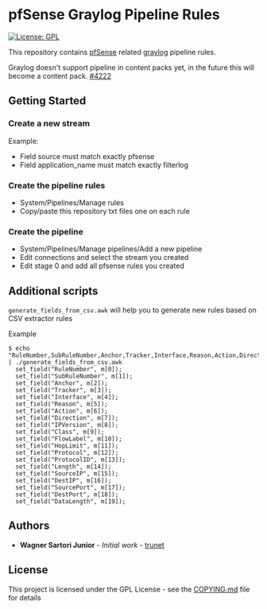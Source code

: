 pfSense Graylog Pipeline Rules
================================

[![License: GPL](https://img.shields.io/badge/License-GPL-blue.svg)](https://www.gnu.org/licenses/gpl.html)

This repository contains [pfSense](https://www.pfsense.org/) related [graylog](https://www.graylog.org/) pipeline rules.

Graylog doesn't support pipeline in content packs yet, in the future this will become a content pack. [#4222](https://github.com/Graylog2/graylog2-server/issues/4222)

## Getting Started

### Create a new stream

Example:

* Field source must match exactly pfsense
* Field application_name must match exactly filterlog

### Create the pipeline rules

* System/Pipelines/Manage rules
* Copy/paste this repository txt files one on each rule

### Create the pipeline

* System/Pipelines/Manage pipelines/Add a new pipeline
* Edit connections and select the stream you created
* Edit stage 0 and add all pfsense rules you created

## Additional scripts

`generate_fields_from_csv.awk` will help you to generate new rules based on CSV extractor rules

Example

```
$ echo "RuleNumber,SubRuleNumber,Anchor,Tracker,Interface,Reason,Action,Direction,IPVersion,Class,FlowLabel,HopLimit,Protocol,ProtocolID,Length,SourceIP,DestIP,SourcePort,DestPort,DataLength" | ./generate_fields_from_csv.awk 
  set_field("RuleNumber", m[0]);
  set_field("SubRuleNumber", m[1]);
  set_field("Anchor", m[2]);
  set_field("Tracker", m[3]);
  set_field("Interface", m[4]);
  set_field("Reason", m[5]);
  set_field("Action", m[6]);
  set_field("Direction", m[7]);
  set_field("IPVersion", m[8]);
  set_field("Class", m[9]);
  set_field("FlowLabel", m[10]);
  set_field("HopLimit", m[11]);
  set_field("Protocol", m[12]);
  set_field("ProtocolID", m[13]);
  set_field("Length", m[14]);
  set_field("SourceIP", m[15]);
  set_field("DestIP", m[16]);
  set_field("SourcePort", m[17]);
  set_field("DestPort", m[18]);
  set_field("DataLength", m[19]);
```

## Authors

* **Wagner Sartori Junior** - *Initial work* - [trunet](https://github.com/trunet)

## License

This project is licensed under the GPL License - see the [COPYING.md](COPYING.md) file for details
